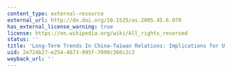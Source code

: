 ```yaml
---
content_type: external-resource
external_url: http://dx.doi.org/10.1525/as.2005.45.6.970
has_external_license_warning: true
license: https://en.wikipedia.org/wiki/All_rights_reserved
status: ''
title: 'Long-Term Trends In China-Taiwan Relations: Implications for U.S. Taiwan Policy'
uid: 2e724b27-e254-4673-995f-7099c366c2c3
wayback_url: ''
---
```

